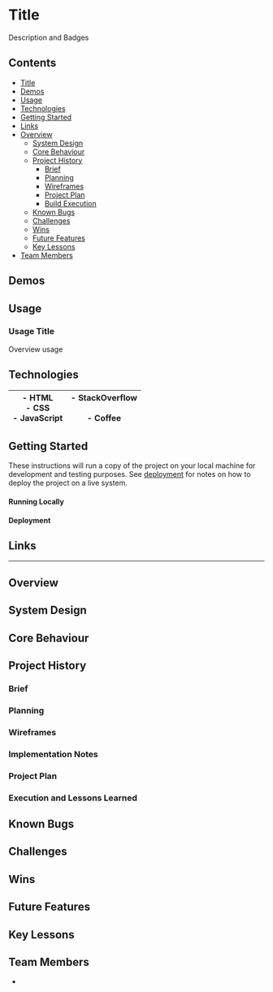 # Title
Description and Badges

## Contents
- [Title](#title)
- [Demos](#demos)
- [Usage](#usage)
- [Technologies](#technologies)
- [Getting Started](#getting-started)
- [Links](#links)
- [Overview](#overview)
    - [System Design](#system-design)
    - [Core Behaviour](#core-behaviour)
    - [Project History](#project-history)
        - [Brief](#brief)
        - [Planning](#planning)
        - [Wireframes](#wireframes)
        - [Project Plan](#project-plan)
        - [Build Execution](#build-execution)
    - [Known Bugs](#known-bugs)
    - [Challenges](#challenges)
    - [Wins](#wins)
    - [Future Features](#future-features)
    - [Key Lessons](#key-lessons)
- [Team Members](#team-members)

## Demos

## Usage

### Usage Title
Overview usage

## Technologies
|- HTML<br>- CSS<br>- JavaScript|- StackOverflow<br><br>- Coffee|
|---|---|
## Getting Started
These instructions will run a copy of the project on your local machine for development and testing purposes. See [deployment](#deployment) for notes on how to deploy the project on a live system.

#### Running Locally

#### Deployment

## Links

****

## Overview
## System Design

## Core Behaviour

## Project History

### Brief

### Planning

### Wireframes

### Implementation Notes

 ### Project Plan

### Execution and Lessons Learned

## Known Bugs

## Challenges
## Wins

## Future Features

## Key Lessons

## Team Members
- []()